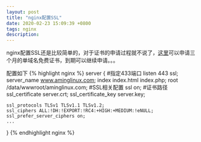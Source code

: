 ```yaml
---
layout: post
title: "nginx配置SSL"
date: 2020-02-23 15:09:39 +0800
tags: nginx
description: 
---
```


nginx配置SSL还是比较简单的，对于证书的申请过程就不说了，[这里][ssl]可以申请三个月的单域名免费证书，到期可以继续申请。。。

配置如下
{% highlight nginx %}
server {
	#指定433端口
    listen 443 ssl;
    server_name www.aminglinux.com;
    index index.html index.php;
    root /data/wwwroot/aminglinux.com;
    #SSL相关配置
    ssl on;
    #证书路径
    ssl_certificate server.crt;
    ssl_certificate_key server.key;
    
    ssl_protocols TLSv1 TLSv1.1 TLSv1.2;
    ssl_ciphers ALL:!DH:!EXPORT:!RC4:+HIGH:+MEDIUM:!eNULL;
    ssl_prefer_server_ciphers on;
    ...
}
{% endhighlight nginx %}


[ssl]: https://www.sslforfree.com/
